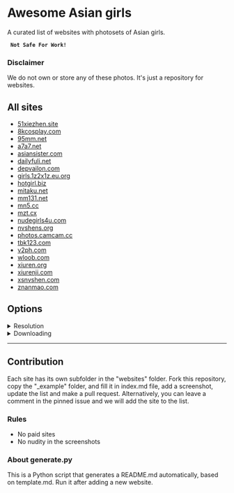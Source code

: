 # Awesome Asian girls

A curated list of websites with photosets of Asian girls.


<code> <b>Not Safe For Work!</b> </code>


### Disclaimer

We do not own or store any of these photos. It's just a repository for websites.

## All sites

- [51xiezhen.site](/websites/51xiezhen.site/index.md)
- [8kcosplay.com](/websites/8kcosplay.com/index.md)
- [95mm.net](/websites/95mm.net/index.md)
- [a7a7.net](/websites/a7a7.net/index.md)
- [asiansister.com](/websites/asiansister.com/index.md)
- [dailyfuli.net](/websites/dailyfuli.net/index.md)
- [depvailon.com](/websites/depvailon.com/index.md)
- [girls.1z2x1z.eu.org](/websites/girls.1z2x1z.eu.org/index.md)
- [hotgirl.biz](/websites/hotgirl.biz/index.md)
- [mitaku.net](/websites/mitaku.net/index.md)
- [mm131.net](/websites/mm131.net/index.md)
- [mn5.cc](/websites/mn5.cc/index.md)
- [mzt.cx](/websites/mzt.cx/index.md)
- [nudegirls4u.com](/websites/nudegirls4u.com/index.md)
- [nvshens.org](/websites/nvshens.org/index.md)
- [photos.camcam.cc](/websites/photos.camcam.cc/index.md)
- [tbk123.com](/websites/tbk123.com/index.md)
- [v2ph.com](/websites/v2ph.com/index.md)
- [wloob.com](/websites/wloob.com/index.md)
- [xiuren.org](/websites/xiuren.org/index.md)
- [xiurenji.com](/websites/xiurenji.com/index.md)
- [xsnvshen.com](/websites/xsnvshen.com/index.md)
- [znanmao.com](/websites/znanmao.com/index.md)

## Options

<details>
  <summary>Resolution</summary>

### Original

- [8kcosplay.com](/websites/8kcosplay.com/index.md)
- [dailyfuli.net](/websites/dailyfuli.net/index.md)
- [girls.1z2x1z.eu.org](/websites/girls.1z2x1z.eu.org/index.md)
- [mitaku.net](/websites/mitaku.net/index.md)
- [nudegirls4u.com](/websites/nudegirls4u.com/index.md)
- [xiuren.org](/websites/xiuren.org/index.md)
- [znanmao.com](/websites/znanmao.com/index.md)

### High

- [51xiezhen.site](/websites/51xiezhen.site/index.md)
- [a7a7.net](/websites/a7a7.net/index.md)
- [asiansister.com](/websites/asiansister.com/index.md)
- [depvailon.com](/websites/depvailon.com/index.md)
- [hotgirl.biz](/websites/hotgirl.biz/index.md)
- [mzt.cx](/websites/mzt.cx/index.md)
- [nvshens.org](/websites/nvshens.org/index.md)
- [photos.camcam.cc](/websites/photos.camcam.cc/index.md)
- [v2ph.com](/websites/v2ph.com/index.md)
- [wloob.com](/websites/wloob.com/index.md)
- [xsnvshen.com](/websites/xsnvshen.com/index.md)

### Medium

- [95mm.net](/websites/95mm.net/index.md)
- [mm131.net](/websites/mm131.net/index.md)
- [mn5.cc](/websites/mn5.cc/index.md)
- [tbk123.com](/websites/tbk123.com/index.md)
- [xiurenji.com](/websites/xiurenji.com/index.md)

</details>

<details>
  <summary>Downloading</summary

- [8kcosplay.com](/websites/8kcosplay.com/index.md)
- [dailyfuli.net](/websites/dailyfuli.net/index.md)
- [girls.1z2x1z.eu.org](/websites/girls.1z2x1z.eu.org/index.md)
- [mitaku.net](/websites/mitaku.net/index.md)
- [nudegirls4u.com](/websites/nudegirls4u.com/index.md)
- [xiuren.org](/websites/xiuren.org/index.md)

</details>

---

## Contribution

Each site has its own subfolder in the "websites" folder. Fork this repository, copy the "_example" folder, and fill it in index.md file, add a screenshot, update the list and make a pull request. Alternatively, you can leave a comment in the pinned issue and we will add the site to the list.

### Rules

- No paid sites
- No nudity in the screenshots

### About generate.py

This is a Python script that generates a README.md automatically, based on template.md. Run it after adding a new website.